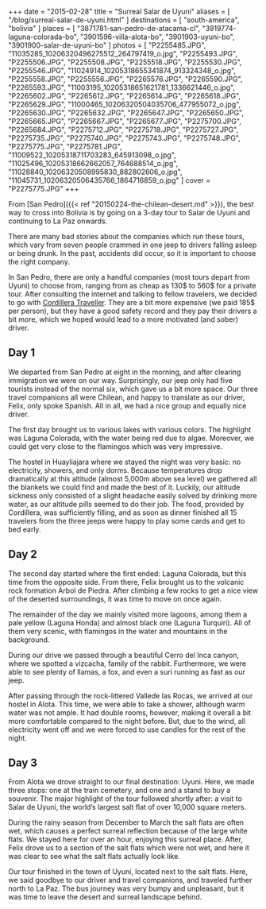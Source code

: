 +++
date    = "2015-02-28"
title   = "Surreal Salar de Uyuni"
aliases = [ "/blog/surreal-salar-de-uyuni.html" ]
destinations = [ "south-america", "bolivia" ]
places  = [
  "3871781-san-pedro-de-atacama-cl", "3919774-laguna-colorada-bo",
  "3901596-villa-alota-bo", "3901903-uyuni-bo", "3901900-salar-de-uyuni-bo"
]
photos = [
  "P2255485.JPG", "11035285_10206320496275512_264797419_o.jpg", "P2255493.JPG", "P2255506.JPG", "P2255508.JPG",
  "P2255518.JPG", "P2255530.JPG", "P2255546.JPG", "11024914_10205318655341874_913324348_o.jpg", "P2255558.JPG",
  "P2255556.JPG", "P2265576.JPG", "P2265590.JPG", "P2265593.JPG", "11003195_10205318651621781_1336621446_o.jpg",
  "P2265602.JPG", "P2265612.JPG", "P2265614.JPG", "P2265618.JPG", "P2265629.JPG",
  "11000465_10206320504035706_477955072_o.jpg", "P2265630.JPG", "P2265632.JPG", "P2265647.JPG", "P2265650.JPG",
  "P2265665.JPG", "P2265667.JPG", "P2265677.JPG", "P2275700.JPG", "P2265684.JPG",
  "P2275712.JPG", "P2275718.JPG", "P2275727.JPG", "P2275735.JPG", "P2275740.JPG",
  "P2275743.JPG", "P2275748.JPG", "P2275775.JPG", "P2275781.JPG", "11009522_10205318711703283_645913098_o.jpg",
  "11025496_10205318662662057_764688514_o.jpg", "11028840_10206320508995830_882802606_o.jpg",
  "11045731_10206320506435766_1864716859_o.jpg"
]
cover = "P2275775.JPG"
+++

From [San Pedro]({{< ref "20150224-the-chilean-desert.md" >}}), the best way to cross into Bolivia is by going on a 3-day tour to Salar de Uyuni and continuing to La Paz onwards.
<!--more-->
There are many bad stories about the companies which run these tours, which vary from seven people crammed in one jeep to drivers falling asleep or being drunk. In the past, accidents did occur, so it is important to choose the right company.

In San Pedro, there are only a handful companies (most tours depart from Uyuni) to choose from, ranging from as cheap as 130$ to 560$ for a private tour. After consulting the internet and talking to fellow travelers, we decided to go with [Cordillera Traveller](http://www.cordilleratraveller.com/). They are a bit more expensive (we paid 185$ per person), but they have a good safety record and they pay their drivers a bit more, which we hoped would lead to a more motivated (and sober) driver.

## Day 1
We departed from San Pedro at eight in the morning, and after clearing immigration we were on our way. Surprisingly, our jeep only had five tourists instead of the normal six, which gave us a bit more space. Our three travel companions all were Chilean, and happy to translate as our driver, Felix, only spoke Spanish. All in all, we had a nice group and equally nice driver.

The first day brought us to various lakes with various colors. The highlight was Laguna Colorada, with the water being red due to algae. Moreover, we could get very close to the flamingos which was very impressive.

The hostel in Huayliajara where we stayed the night was very basic: no electricity, showers, and only dorms. Because temperatures drop dramatically at this altitude (almost 5,000m above sea level) we gathered all the blankets we could find and made the best of it. Luckily, our altitude sickness only consisted of a slight headache easily solved by drinking more water, as our altitude pills seemed to do their job. The food, provided by Cordillera, was sufficiently filling, and as soon as dinner finished all 15 travelers from the three jeeps were happy to play some cards and get to bed early.

## Day 2
The second day started where the first ended: Laguna Colorada, but this time from the opposite side. From there, Felix brought us to the volcanic rock formation Árbol de Piedra. After climbing a few rocks to get a nice view of the deserted surroundings, it was time to move on once again.

The remainder of the day we mainly visited more lagoons, among them a pale yellow (Laguna Honda) and almost black one (Laguna Turquiri). All of them very scenic, with flamingos in the water and mountains in the background.

During our drive we passed through a beautiful Cerro del Inca canyon, where we spotted a vizcacha, family of the rabbit. Furthermore, we were able to see plenty of llamas, a fox, and even a suri running as fast as our jeep.

After passing through the rock-littered Vallede las Rocas, we arrived at our hostel in Alota. This time, we were able to take a shower, although warm water was not ample. It had double rooms, however, making it overall a bit more comfortable compared to the night before. But, due to the wind, all electricity went off and we were forced to use candles for the rest of the night.

## Day 3
From Alota we drove straight to our final destination: Uyuni. Here, we made three stops: one at the train cemetery, and one and a stand to buy a souvenir. The major highlight of the tour followed shortly after: a visit to Salar de Uyuni, the world’s largest salt flat of over 10,000 square meters.

During the rainy season from December to March the salt flats are often wet, which causes a perfect surreal reflection because of the large white flats. We stayed here for over an hour, enjoying this surreal place. After, Felix drove us to a section of the salt flats which were not wet, and here it was clear to see what the salt flats actually look like.

Our tour finished in the town of Uyuni, located next to the salt flats. Here, we said goodbye to our driver and travel companions, and traveled further north to La Paz. The bus journey was very bumpy and unpleasant, but it was time to leave the desert and surreal landscape behind.